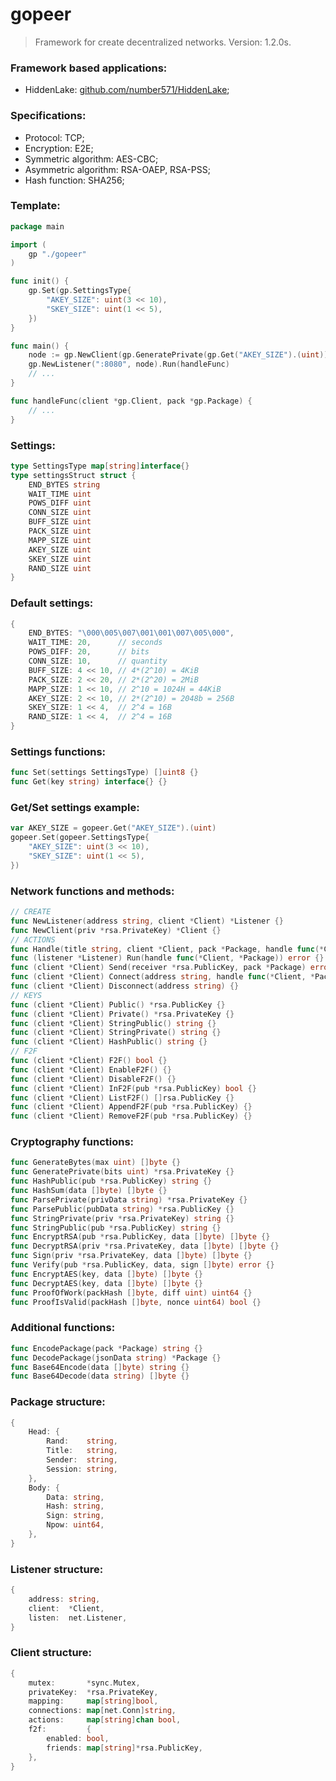 # gopeer
> Framework for create decentralized networks. Version: 1.2.0s.

### Framework based applications:
* HiddenLake: [github.com/number571/HiddenLake](https://github.com/number571/HiddenLake "F2F network");

### Specifications:
* Protocol: TCP;
* Encryption: E2E;
* Symmetric algorithm: AES-CBC;
* Asymmetric algorithm: RSA-OAEP, RSA-PSS;
* Hash function: SHA256;

### Template:
```go
package main

import (
    gp "./gopeer"
)

func init() {
    gp.Set(gp.SettingsType{
        "AKEY_SIZE": uint(3 << 10),
        "SKEY_SIZE": uint(1 << 5),
    })
}

func main() {
    node := gp.NewClient(gp.GeneratePrivate(gp.Get("AKEY_SIZE").(uint)))
    gp.NewListener(":8080", node).Run(handleFunc)
    // ...
}

func handleFunc(client *gp.Client, pack *gp.Package) {
    // ...
}
```

### Settings:
```go
type SettingsType map[string]interface{}
type settingsStruct struct {
    END_BYTES string
    WAIT_TIME uint
    POWS_DIFF uint
    CONN_SIZE uint
    BUFF_SIZE uint
    PACK_SIZE uint
    MAPP_SIZE uint
    AKEY_SIZE uint
    SKEY_SIZE uint
    RAND_SIZE uint
}
```

### Default settings:
```go
{
    END_BYTES: "\000\005\007\001\001\007\005\000",
    WAIT_TIME: 20,      // seconds
    POWS_DIFF: 20,      // bits
    CONN_SIZE: 10,      // quantity
    BUFF_SIZE: 4 << 10, // 4*(2^10) = 4KiB
    PACK_SIZE: 2 << 20, // 2*(2^20) = 2MiB
    MAPP_SIZE: 1 << 10, // 2^10 = 1024H = 44KiB
    AKEY_SIZE: 2 << 10, // 2*(2^10) = 2048b = 256B
    SKEY_SIZE: 1 << 4,  // 2^4 = 16B
    RAND_SIZE: 1 << 4,  // 2^4 = 16B
}
```

### Settings functions:
```go
func Set(settings SettingsType) []uint8 {}
func Get(key string) interface{} {}
```

### Get/Set settings example:
```go
var AKEY_SIZE = gopeer.Get("AKEY_SIZE").(uint)
gopeer.Set(gopeer.SettingsType{
    "AKEY_SIZE": uint(3 << 10),
    "SKEY_SIZE": uint(1 << 5),
})
```

### Network functions and methods:
```go
// CREATE
func NewListener(address string, client *Client) *Listener {}
func NewClient(priv *rsa.PrivateKey) *Client {}
// ACTIONS
func Handle(title string, client *Client, pack *Package, handle func(*Client, *Package) string) {}
func (listener *Listener) Run(handle func(*Client, *Package)) error {}
func (client *Client) Send(receiver *rsa.PublicKey, pack *Package) error {}
func (client *Client) Connect(address string, handle func(*Client, *Package)) error {}
func (client *Client) Disconnect(address string) {}
// KEYS
func (client *Client) Public() *rsa.PublicKey {}
func (client *Client) Private() *rsa.PrivateKey {}
func (client *Client) StringPublic() string {}
func (client *Client) StringPrivate() string {}
func (client *Client) HashPublic() string {}
// F2F
func (client *Client) F2F() bool {}
func (client *Client) EnableF2F() {}
func (client *Client) DisableF2F() {}
func (client *Client) InF2F(pub *rsa.PublicKey) bool {}
func (client *Client) ListF2F() []rsa.PublicKey {}
func (client *Client) AppendF2F(pub *rsa.PublicKey) {}
func (client *Client) RemoveF2F(pub *rsa.PublicKey) {}
```

### Cryptography functions:
```go
func GenerateBytes(max uint) []byte {}
func GeneratePrivate(bits uint) *rsa.PrivateKey {}
func HashPublic(pub *rsa.PublicKey) string {}
func HashSum(data []byte) []byte {}
func ParsePrivate(privData string) *rsa.PrivateKey {}
func ParsePublic(pubData string) *rsa.PublicKey {}
func StringPrivate(priv *rsa.PrivateKey) string {}
func StringPublic(pub *rsa.PublicKey) string {}
func EncryptRSA(pub *rsa.PublicKey, data []byte) []byte {}
func DecryptRSA(priv *rsa.PrivateKey, data []byte) []byte {}
func Sign(priv *rsa.PrivateKey, data []byte) []byte {}
func Verify(pub *rsa.PublicKey, data, sign []byte) error {}
func EncryptAES(key, data []byte) []byte {}
func DecryptAES(key, data []byte) []byte {}
func ProofOfWork(packHash []byte, diff uint) uint64 {}
func ProofIsValid(packHash []byte, nonce uint64) bool {}
```

### Additional functions:
```go
func EncodePackage(pack *Package) string {}
func DecodePackage(jsonData string) *Package {}
func Base64Encode(data []byte) string {}
func Base64Decode(data string) []byte {}
```

### Package structure:
```go
{
    Head: {
        Rand:    string,
        Title:   string,
        Sender:  string,
        Session: string,
    },
    Body: {
        Data: string,
        Hash: string,
        Sign: string,
        Npow: uint64,
    },
}
```

### Listener structure:
```go
{
    address: string,
    client:  *Client,
    listen:  net.Listener,
}
```

### Client structure:
```go
{
    mutex:       *sync.Mutex,
    privateKey:  *rsa.PrivateKey,
    mapping:     map[string]bool,
    connections: map[net.Conn]string,
    actions:     map[string]chan bool,
    f2f:         {
        enabled: bool,
        friends: map[string]*rsa.PublicKey,
    },
}
```

